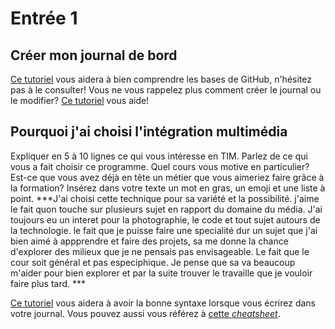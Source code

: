 # Entrée 1
## Créer mon journal de bord
[Ce tutoriel](https://guides.github.com/activities/hello-world/) vous aidera à bien comprendre les bases de GitHub, n'hésitez pas à le consulter!
Vous ne vous rappelez plus comment créer le journal ou le modifier? [Ce tutoriel](https://youtu.be/lX3bpuLK_Sg) vous aide! 

## Pourquoi j'ai choisi l'intégration multimédia
Expliquer en 5 à 10 lignes ce qui vous intéresse en TIM. Parlez de ce qui vous a fait choisir ce programme. Quel cours vous motive en particulier? Est-ce que vous avez déjà en tête un métier que vous aimeriez faire grâce à la formation? Insérez dans votre texte un mot en gras, un emoji et une liste à point. 
***J'ai choisi cette technique pour sa variété et la possibilité. j'aime le fait quon touche sur plusieurs sujet en rapport du domaine du média. J'ai toujours eu un interet pour la photographie, le code et tout sujet autours de la technologie. le fait que je puisse faire une specialité dur un sujet que j'ai bien aimé à appprendre et faire des projets, sa me donne la chance d'explorer des milieux que je ne pensais pas envisageable. Le fait que le cour soit général et pas especiphique. Je pense que sa va beaucoup m'aider pour bien explorer et par la suite trouver le travaille que je vouloir faire plus tard. ***

[Ce tutoriel](https://guides.github.com/features/mastering-markdown/) vous aidera à avoir la bonne syntaxe lorsque vous écrirez dans votre journal. Vous pouvez aussi vous référez à [cette *cheatsheet*](https://github.com/tchapi/markdown-cheatsheet/blob/master/README.md). 



